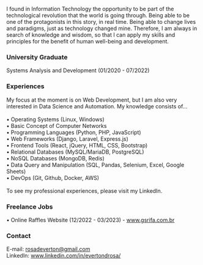 
I found in Information Technology the opportunity to be part of the technological revolution that the world is going through. Being able to be one of the protagonists in this story, in real time. Being able to change lives and paradigms, just as technology changed mine. Therefore, I am always in search of knowledge and wisdom, so that I can apply my skills and principles for the benefit of human well-being and development.

### University Graduate
Systems Analysis and Development (01/2020 - 07/2022)

### Experiences
My focus at the moment is on Web Development, but I am also very interested in Data Science and Automation.
My knowledge consists of...<br>
<br>
• Operating Systems (Linux, Windows)<br>
• Basic Concept of Computer Networks<br>
• Programming Languages ​​(Python, PHP, JavaScript)<br>
• Web Frameworks (Django, Laravel, Express.js)<br>
• Frontend Tools (React, jQuery, HTML, CSS, Bootstrap)<br>
• Relational Databases (MySQL/MariaDB, PostgreSQL)<br>
• NoSQL Databases (MongoDB, Redis)<br>
• Data Query and Manipulation (SQL, Pandas, Selenium, Excel, Google Sheets)<br>
• DevOps (Git, Github, Docker, AWS)<br>
<br>
To see my professional experiences, please visit my LinkedIn.

### Freelance Jobs
• Online Raffles Website (12/2022 - 03/2023) - www.gsrifa.com.br<br>

### Contact
E-mail: rosadeverton@gmail.com<br>
LinkedIn: www.linkedin.com/in/evertondrosa/
